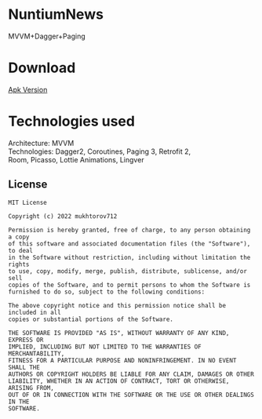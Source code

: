 # NuntiumNews
MVVM+Dagger+Paging
# Download
[Apk Version](https://github.com/mukhtorov712/NuntiumNews/raw/master/Nuntium%20News.apk)
# Technologies used
Architecture: MVVM </br>
Technologies: Dagger2, Coroutines, Paging 3, Retrofit 2, </br>
Room, Picasso, Lottie Animations, Lingver



License
--------

    MIT License

    Copyright (c) 2022 mukhtorov712

    Permission is hereby granted, free of charge, to any person obtaining a copy
    of this software and associated documentation files (the "Software"), to deal
    in the Software without restriction, including without limitation the rights
    to use, copy, modify, merge, publish, distribute, sublicense, and/or sell
    copies of the Software, and to permit persons to whom the Software is
    furnished to do so, subject to the following conditions:

    The above copyright notice and this permission notice shall be included in all
    copies or substantial portions of the Software.

    THE SOFTWARE IS PROVIDED "AS IS", WITHOUT WARRANTY OF ANY KIND, EXPRESS OR
    IMPLIED, INCLUDING BUT NOT LIMITED TO THE WARRANTIES OF MERCHANTABILITY,
    FITNESS FOR A PARTICULAR PURPOSE AND NONINFRINGEMENT. IN NO EVENT SHALL THE
    AUTHORS OR COPYRIGHT HOLDERS BE LIABLE FOR ANY CLAIM, DAMAGES OR OTHER
    LIABILITY, WHETHER IN AN ACTION OF CONTRACT, TORT OR OTHERWISE, ARISING FROM,
    OUT OF OR IN CONNECTION WITH THE SOFTWARE OR THE USE OR OTHER DEALINGS IN THE
    SOFTWARE.
